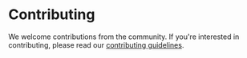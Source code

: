 # Contributing
We welcome contributions from the community. If you're interested in contributing, please read our [contributing guidelines](./CONTRIBUTING.md).